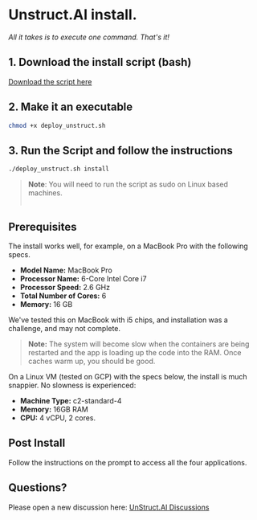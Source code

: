 # Unstruct.AI install. 
*All it takes is to execute one command. That's it!*

## 1. Download the install script (bash)
[Download the script here](https://github.com/unstructai/unincident/blob/master/docker/deploy_unstruct.sh)

## 2. Make it an executable 
```bash
chmod +x deploy_unstruct.sh 
```

## 3. Run the Script and follow the instructions 
```bash
./deploy_unstruct.sh install
```

> **Note**: You will need to run the script as sudo on Linux based machines. <br><br>

## Prerequisites
The install works well, for example, on a MacBook Pro with the following specs. 

- **Model Name:** MacBook Pro
- **Processor Name:** 6-Core Intel Core i7
- **Processor Speed:** 2.6 GHz
- **Total Number of Cores:** 6
- **Memory:** 16 GB

We've tested this on MacBook with i5 chips, and installation was a challenge, and may not complete.

> **Note:** The system will become slow when the containers are being restarted and the app is loading up the code into the RAM. Once caches warm up, you should be good. 

On a Linux VM (tested on GCP) with the specs below, the install is much snappier. No slowness is experienced:

- **Machine Type:** c2-standard-4 
- **Memory:** 16GB RAM 
- **CPU:** 4 vCPU, 2 cores. 

## Post Install 
Follow the instructions on the prompt to access all the four applications.

## Questions? 
Please open a new discussion here: [UnStruct.AI Discussions](https://github.com/orgs/unstructai/discussions)
